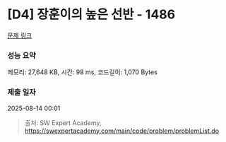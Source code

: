 # [D4] 장훈이의 높은 선반 - 1486 

[문제 링크](https://swexpertacademy.com/main/code/problem/problemDetail.do?contestProbId=AV2b7Yf6ABcBBASw) 

### 성능 요약

메모리: 27,648 KB, 시간: 98 ms, 코드길이: 1,070 Bytes

### 제출 일자

2025-08-14 00:01



> 출처: SW Expert Academy, https://swexpertacademy.com/main/code/problem/problemList.do